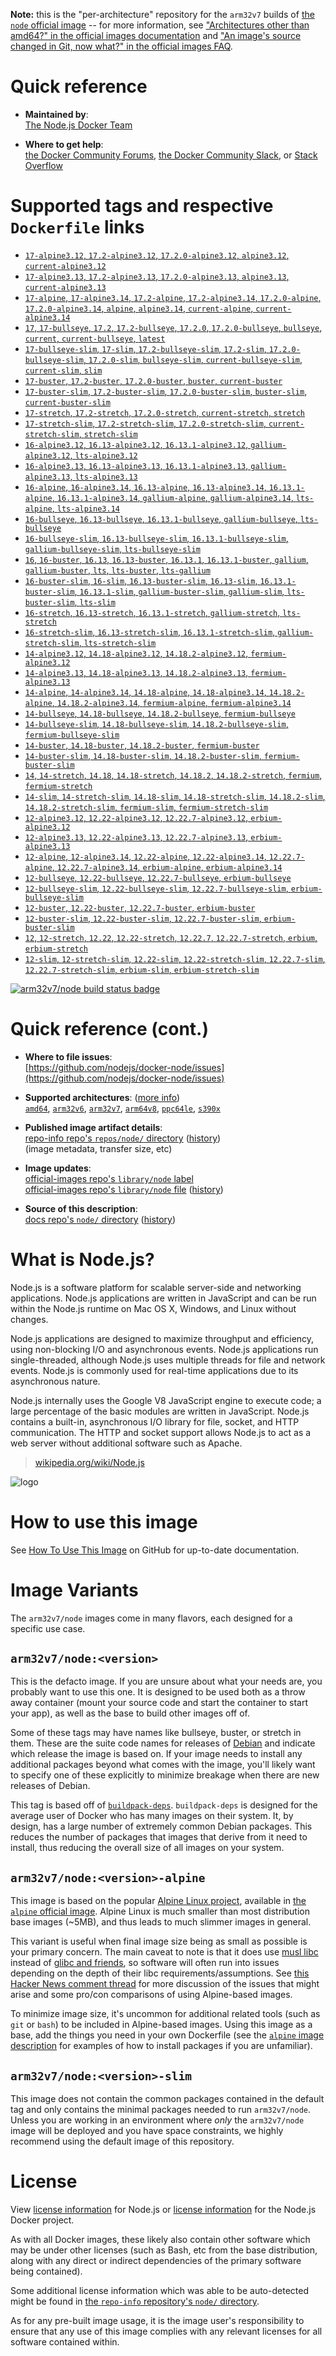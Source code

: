 <!--

********************************************************************************

WARNING:

    DO NOT EDIT "node/README.md"

    IT IS AUTO-GENERATED

    (from the other files in "node/" combined with a set of templates)

********************************************************************************

-->

**Note:** this is the "per-architecture" repository for the `arm32v7` builds of [the `node` official image](https://hub.docker.com/_/node) -- for more information, see ["Architectures other than amd64?" in the official images documentation](https://github.com/docker-library/official-images#architectures-other-than-amd64) and ["An image's source changed in Git, now what?" in the official images FAQ](https://github.com/docker-library/faq#an-images-source-changed-in-git-now-what).

# Quick reference

-	**Maintained by**:  
	[The Node.js Docker Team](https://github.com/nodejs/docker-node)

-	**Where to get help**:  
	[the Docker Community Forums](https://forums.docker.com/), [the Docker Community Slack](https://dockr.ly/slack), or [Stack Overflow](https://stackoverflow.com/search?tab=newest&q=docker)

# Supported tags and respective `Dockerfile` links

-	[`17-alpine3.12`, `17.2-alpine3.12`, `17.2.0-alpine3.12`, `alpine3.12`, `current-alpine3.12`](https://github.com/nodejs/docker-node/blob/b695e030ea98f272d843feb98ee1ab62943071b3/17/alpine3.12/Dockerfile)
-	[`17-alpine3.13`, `17.2-alpine3.13`, `17.2.0-alpine3.13`, `alpine3.13`, `current-alpine3.13`](https://github.com/nodejs/docker-node/blob/b695e030ea98f272d843feb98ee1ab62943071b3/17/alpine3.13/Dockerfile)
-	[`17-alpine`, `17-alpine3.14`, `17.2-alpine`, `17.2-alpine3.14`, `17.2.0-alpine`, `17.2.0-alpine3.14`, `alpine`, `alpine3.14`, `current-alpine`, `current-alpine3.14`](https://github.com/nodejs/docker-node/blob/b695e030ea98f272d843feb98ee1ab62943071b3/17/alpine3.14/Dockerfile)
-	[`17`, `17-bullseye`, `17.2`, `17.2-bullseye`, `17.2.0`, `17.2.0-bullseye`, `bullseye`, `current`, `current-bullseye`, `latest`](https://github.com/nodejs/docker-node/blob/b695e030ea98f272d843feb98ee1ab62943071b3/17/bullseye/Dockerfile)
-	[`17-bullseye-slim`, `17-slim`, `17.2-bullseye-slim`, `17.2-slim`, `17.2.0-bullseye-slim`, `17.2.0-slim`, `bullseye-slim`, `current-bullseye-slim`, `current-slim`, `slim`](https://github.com/nodejs/docker-node/blob/b695e030ea98f272d843feb98ee1ab62943071b3/17/bullseye-slim/Dockerfile)
-	[`17-buster`, `17.2-buster`, `17.2.0-buster`, `buster`, `current-buster`](https://github.com/nodejs/docker-node/blob/b695e030ea98f272d843feb98ee1ab62943071b3/17/buster/Dockerfile)
-	[`17-buster-slim`, `17.2-buster-slim`, `17.2.0-buster-slim`, `buster-slim`, `current-buster-slim`](https://github.com/nodejs/docker-node/blob/b695e030ea98f272d843feb98ee1ab62943071b3/17/buster-slim/Dockerfile)
-	[`17-stretch`, `17.2-stretch`, `17.2.0-stretch`, `current-stretch`, `stretch`](https://github.com/nodejs/docker-node/blob/b695e030ea98f272d843feb98ee1ab62943071b3/17/stretch/Dockerfile)
-	[`17-stretch-slim`, `17.2-stretch-slim`, `17.2.0-stretch-slim`, `current-stretch-slim`, `stretch-slim`](https://github.com/nodejs/docker-node/blob/b695e030ea98f272d843feb98ee1ab62943071b3/17/stretch-slim/Dockerfile)
-	[`16-alpine3.12`, `16.13-alpine3.12`, `16.13.1-alpine3.12`, `gallium-alpine3.12`, `lts-alpine3.12`](https://github.com/nodejs/docker-node/blob/6f740b0ca772e978b44c11d194f369e554c54a14/16/alpine3.12/Dockerfile)
-	[`16-alpine3.13`, `16.13-alpine3.13`, `16.13.1-alpine3.13`, `gallium-alpine3.13`, `lts-alpine3.13`](https://github.com/nodejs/docker-node/blob/6f740b0ca772e978b44c11d194f369e554c54a14/16/alpine3.13/Dockerfile)
-	[`16-alpine`, `16-alpine3.14`, `16.13-alpine`, `16.13-alpine3.14`, `16.13.1-alpine`, `16.13.1-alpine3.14`, `gallium-alpine`, `gallium-alpine3.14`, `lts-alpine`, `lts-alpine3.14`](https://github.com/nodejs/docker-node/blob/6f740b0ca772e978b44c11d194f369e554c54a14/16/alpine3.14/Dockerfile)
-	[`16-bullseye`, `16.13-bullseye`, `16.13.1-bullseye`, `gallium-bullseye`, `lts-bullseye`](https://github.com/nodejs/docker-node/blob/6f740b0ca772e978b44c11d194f369e554c54a14/16/bullseye/Dockerfile)
-	[`16-bullseye-slim`, `16.13-bullseye-slim`, `16.13.1-bullseye-slim`, `gallium-bullseye-slim`, `lts-bullseye-slim`](https://github.com/nodejs/docker-node/blob/6f740b0ca772e978b44c11d194f369e554c54a14/16/bullseye-slim/Dockerfile)
-	[`16`, `16-buster`, `16.13`, `16.13-buster`, `16.13.1`, `16.13.1-buster`, `gallium`, `gallium-buster`, `lts`, `lts-buster`, `lts-gallium`](https://github.com/nodejs/docker-node/blob/6f740b0ca772e978b44c11d194f369e554c54a14/16/buster/Dockerfile)
-	[`16-buster-slim`, `16-slim`, `16.13-buster-slim`, `16.13-slim`, `16.13.1-buster-slim`, `16.13.1-slim`, `gallium-buster-slim`, `gallium-slim`, `lts-buster-slim`, `lts-slim`](https://github.com/nodejs/docker-node/blob/6f740b0ca772e978b44c11d194f369e554c54a14/16/buster-slim/Dockerfile)
-	[`16-stretch`, `16.13-stretch`, `16.13.1-stretch`, `gallium-stretch`, `lts-stretch`](https://github.com/nodejs/docker-node/blob/6f740b0ca772e978b44c11d194f369e554c54a14/16/stretch/Dockerfile)
-	[`16-stretch-slim`, `16.13-stretch-slim`, `16.13.1-stretch-slim`, `gallium-stretch-slim`, `lts-stretch-slim`](https://github.com/nodejs/docker-node/blob/6f740b0ca772e978b44c11d194f369e554c54a14/16/stretch-slim/Dockerfile)
-	[`14-alpine3.12`, `14.18-alpine3.12`, `14.18.2-alpine3.12`, `fermium-alpine3.12`](https://github.com/nodejs/docker-node/blob/b695e030ea98f272d843feb98ee1ab62943071b3/14/alpine3.12/Dockerfile)
-	[`14-alpine3.13`, `14.18-alpine3.13`, `14.18.2-alpine3.13`, `fermium-alpine3.13`](https://github.com/nodejs/docker-node/blob/b695e030ea98f272d843feb98ee1ab62943071b3/14/alpine3.13/Dockerfile)
-	[`14-alpine`, `14-alpine3.14`, `14.18-alpine`, `14.18-alpine3.14`, `14.18.2-alpine`, `14.18.2-alpine3.14`, `fermium-alpine`, `fermium-alpine3.14`](https://github.com/nodejs/docker-node/blob/b695e030ea98f272d843feb98ee1ab62943071b3/14/alpine3.14/Dockerfile)
-	[`14-bullseye`, `14.18-bullseye`, `14.18.2-bullseye`, `fermium-bullseye`](https://github.com/nodejs/docker-node/blob/b695e030ea98f272d843feb98ee1ab62943071b3/14/bullseye/Dockerfile)
-	[`14-bullseye-slim`, `14.18-bullseye-slim`, `14.18.2-bullseye-slim`, `fermium-bullseye-slim`](https://github.com/nodejs/docker-node/blob/b695e030ea98f272d843feb98ee1ab62943071b3/14/bullseye-slim/Dockerfile)
-	[`14-buster`, `14.18-buster`, `14.18.2-buster`, `fermium-buster`](https://github.com/nodejs/docker-node/blob/b695e030ea98f272d843feb98ee1ab62943071b3/14/buster/Dockerfile)
-	[`14-buster-slim`, `14.18-buster-slim`, `14.18.2-buster-slim`, `fermium-buster-slim`](https://github.com/nodejs/docker-node/blob/b695e030ea98f272d843feb98ee1ab62943071b3/14/buster-slim/Dockerfile)
-	[`14`, `14-stretch`, `14.18`, `14.18-stretch`, `14.18.2`, `14.18.2-stretch`, `fermium`, `fermium-stretch`](https://github.com/nodejs/docker-node/blob/b695e030ea98f272d843feb98ee1ab62943071b3/14/stretch/Dockerfile)
-	[`14-slim`, `14-stretch-slim`, `14.18-slim`, `14.18-stretch-slim`, `14.18.2-slim`, `14.18.2-stretch-slim`, `fermium-slim`, `fermium-stretch-slim`](https://github.com/nodejs/docker-node/blob/b695e030ea98f272d843feb98ee1ab62943071b3/14/stretch-slim/Dockerfile)
-	[`12-alpine3.12`, `12.22-alpine3.12`, `12.22.7-alpine3.12`, `erbium-alpine3.12`](https://github.com/nodejs/docker-node/blob/3101ce6b5b3a0308b58d464eef141e0043c3bf5b/12/alpine3.12/Dockerfile)
-	[`12-alpine3.13`, `12.22-alpine3.13`, `12.22.7-alpine3.13`, `erbium-alpine3.13`](https://github.com/nodejs/docker-node/blob/3101ce6b5b3a0308b58d464eef141e0043c3bf5b/12/alpine3.13/Dockerfile)
-	[`12-alpine`, `12-alpine3.14`, `12.22-alpine`, `12.22-alpine3.14`, `12.22.7-alpine`, `12.22.7-alpine3.14`, `erbium-alpine`, `erbium-alpine3.14`](https://github.com/nodejs/docker-node/blob/3101ce6b5b3a0308b58d464eef141e0043c3bf5b/12/alpine3.14/Dockerfile)
-	[`12-bullseye`, `12.22-bullseye`, `12.22.7-bullseye`, `erbium-bullseye`](https://github.com/nodejs/docker-node/blob/3101ce6b5b3a0308b58d464eef141e0043c3bf5b/12/bullseye/Dockerfile)
-	[`12-bullseye-slim`, `12.22-bullseye-slim`, `12.22.7-bullseye-slim`, `erbium-bullseye-slim`](https://github.com/nodejs/docker-node/blob/3101ce6b5b3a0308b58d464eef141e0043c3bf5b/12/bullseye-slim/Dockerfile)
-	[`12-buster`, `12.22-buster`, `12.22.7-buster`, `erbium-buster`](https://github.com/nodejs/docker-node/blob/3101ce6b5b3a0308b58d464eef141e0043c3bf5b/12/buster/Dockerfile)
-	[`12-buster-slim`, `12.22-buster-slim`, `12.22.7-buster-slim`, `erbium-buster-slim`](https://github.com/nodejs/docker-node/blob/3101ce6b5b3a0308b58d464eef141e0043c3bf5b/12/buster-slim/Dockerfile)
-	[`12`, `12-stretch`, `12.22`, `12.22-stretch`, `12.22.7`, `12.22.7-stretch`, `erbium`, `erbium-stretch`](https://github.com/nodejs/docker-node/blob/3101ce6b5b3a0308b58d464eef141e0043c3bf5b/12/stretch/Dockerfile)
-	[`12-slim`, `12-stretch-slim`, `12.22-slim`, `12.22-stretch-slim`, `12.22.7-slim`, `12.22.7-stretch-slim`, `erbium-slim`, `erbium-stretch-slim`](https://github.com/nodejs/docker-node/blob/3101ce6b5b3a0308b58d464eef141e0043c3bf5b/12/stretch-slim/Dockerfile)

[![arm32v7/node build status badge](https://img.shields.io/jenkins/s/https/doi-janky.infosiftr.net/job/multiarch/job/arm32v7/job/node.svg?label=arm32v7/node%20%20build%20job)](https://doi-janky.infosiftr.net/job/multiarch/job/arm32v7/job/node/)

# Quick reference (cont.)

-	**Where to file issues**:  
	[https://github.com/nodejs/docker-node/issues](https://github.com/nodejs/docker-node/issues)

-	**Supported architectures**: ([more info](https://github.com/docker-library/official-images#architectures-other-than-amd64))  
	[`amd64`](https://hub.docker.com/r/amd64/node/), [`arm32v6`](https://hub.docker.com/r/arm32v6/node/), [`arm32v7`](https://hub.docker.com/r/arm32v7/node/), [`arm64v8`](https://hub.docker.com/r/arm64v8/node/), [`ppc64le`](https://hub.docker.com/r/ppc64le/node/), [`s390x`](https://hub.docker.com/r/s390x/node/)

-	**Published image artifact details**:  
	[repo-info repo's `repos/node/` directory](https://github.com/docker-library/repo-info/blob/master/repos/node) ([history](https://github.com/docker-library/repo-info/commits/master/repos/node))  
	(image metadata, transfer size, etc)

-	**Image updates**:  
	[official-images repo's `library/node` label](https://github.com/docker-library/official-images/issues?q=label%3Alibrary%2Fnode)  
	[official-images repo's `library/node` file](https://github.com/docker-library/official-images/blob/master/library/node) ([history](https://github.com/docker-library/official-images/commits/master/library/node))

-	**Source of this description**:  
	[docs repo's `node/` directory](https://github.com/docker-library/docs/tree/master/node) ([history](https://github.com/docker-library/docs/commits/master/node))

# What is Node.js?

Node.js is a software platform for scalable server-side and networking applications. Node.js applications are written in JavaScript and can be run within the Node.js runtime on Mac OS X, Windows, and Linux without changes.

Node.js applications are designed to maximize throughput and efficiency, using non-blocking I/O and asynchronous events. Node.js applications run single-threaded, although Node.js uses multiple threads for file and network events. Node.js is commonly used for real-time applications due to its asynchronous nature.

Node.js internally uses the Google V8 JavaScript engine to execute code; a large percentage of the basic modules are written in JavaScript. Node.js contains a built-in, asynchronous I/O library for file, socket, and HTTP communication. The HTTP and socket support allows Node.js to act as a web server without additional software such as Apache.

> [wikipedia.org/wiki/Node.js](https://en.wikipedia.org/wiki/Node.js)

![logo](https://raw.githubusercontent.com/docker-library/docs/01c12653951b2fe592c1f93a13b4e289ada0e3a1/node/logo.png)

# How to use this image

See [How To Use This Image](https://github.com/nodejs/docker-node/blob/master/README.md#how-to-use-this-image) on GitHub for up-to-date documentation.

# Image Variants

The `arm32v7/node` images come in many flavors, each designed for a specific use case.

## `arm32v7/node:<version>`

This is the defacto image. If you are unsure about what your needs are, you probably want to use this one. It is designed to be used both as a throw away container (mount your source code and start the container to start your app), as well as the base to build other images off of.

Some of these tags may have names like bullseye, buster, or stretch in them. These are the suite code names for releases of [Debian](https://wiki.debian.org/DebianReleases) and indicate which release the image is based on. If your image needs to install any additional packages beyond what comes with the image, you'll likely want to specify one of these explicitly to minimize breakage when there are new releases of Debian.

This tag is based off of [`buildpack-deps`](https://hub.docker.com/_/buildpack-deps/). `buildpack-deps` is designed for the average user of Docker who has many images on their system. It, by design, has a large number of extremely common Debian packages. This reduces the number of packages that images that derive from it need to install, thus reducing the overall size of all images on your system.

## `arm32v7/node:<version>-alpine`

This image is based on the popular [Alpine Linux project](https://alpinelinux.org), available in [the `alpine` official image](https://hub.docker.com/_/alpine). Alpine Linux is much smaller than most distribution base images (~5MB), and thus leads to much slimmer images in general.

This variant is useful when final image size being as small as possible is your primary concern. The main caveat to note is that it does use [musl libc](https://musl.libc.org) instead of [glibc and friends](https://www.etalabs.net/compare_libcs.html), so software will often run into issues depending on the depth of their libc requirements/assumptions. See [this Hacker News comment thread](https://news.ycombinator.com/item?id=10782897) for more discussion of the issues that might arise and some pro/con comparisons of using Alpine-based images.

To minimize image size, it's uncommon for additional related tools (such as `git` or `bash`) to be included in Alpine-based images. Using this image as a base, add the things you need in your own Dockerfile (see the [`alpine` image description](https://hub.docker.com/_/alpine/) for examples of how to install packages if you are unfamiliar).

## `arm32v7/node:<version>-slim`

This image does not contain the common packages contained in the default tag and only contains the minimal packages needed to run `arm32v7/node`. Unless you are working in an environment where *only* the `arm32v7/node` image will be deployed and you have space constraints, we highly recommend using the default image of this repository.

# License

View [license information](https://github.com/nodejs/node/blob/master/LICENSE) for Node.js or [license information](https://github.com/nodejs/docker-node/blob/master/LICENSE) for the Node.js Docker project.

As with all Docker images, these likely also contain other software which may be under other licenses (such as Bash, etc from the base distribution, along with any direct or indirect dependencies of the primary software being contained).

Some additional license information which was able to be auto-detected might be found in [the `repo-info` repository's `node/` directory](https://github.com/docker-library/repo-info/tree/master/repos/node).

As for any pre-built image usage, it is the image user's responsibility to ensure that any use of this image complies with any relevant licenses for all software contained within.
